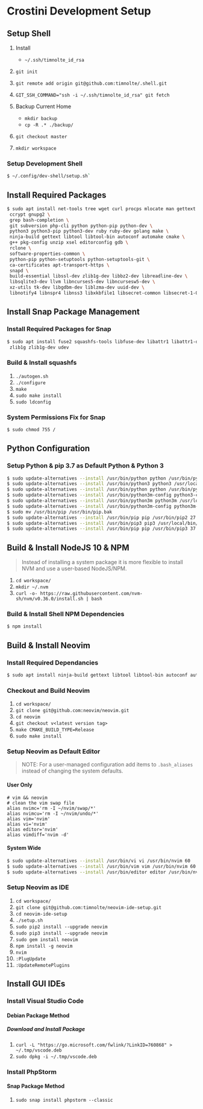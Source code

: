 # Crostini Development Setup

## Setup Shell

1. Install
   - `~/.ssh/timnolte_id_rsa`

2. `git init`
3. `git remote add origin git@github.com:timnolte/.shell.git`
4. `GIT_SSH_COMMAND="ssh -i ~/.ssh/timnolte_id_rsa" git fetch`
5. Backup Current Home
   - `mkdir backup`
   - `cp -R .* ./backup/`
6. `git checkout master`
7. `mkdir workspace`

### Setup Development Shell

```bash
$ ~/.config/dev-shell/setup.sh`
```

## Install Required Packages

```bash
$ sudo apt install net-tools tree wget curl procps mlocate man gettext \
 ccrypt gnupg2 \
 grep bash-completion \
 git subversion php-cli python python-pip python-dev \
 python3 python3-pip python3-dev ruby ruby-dev golang make \
 ninja-build gettext libtool libtool-bin autoconf automake cmake \
 g++ pkg-config unzip xsel editorconfig gdb \
 rclone \
 software-properties-common \
 python-pip python-setuptools python-setuptools-git \
 ca-certificates apt-transport-https \
 snapd \
 build-essential libssl-dev zlib1g-dev libbz2-dev libreadline-dev \
 libsqlite3-dev llvm libncurses5-dev libncursesw5-dev \
 xz-utils tk-dev libgdbm-dev liblzma-dev uuid-dev \
 libnotify4 libnspr4 libnss3 libxkbfile1 libsecret-common libsecret-1-0
```

## Install Snap Package Management

### Install Required Packages for Snap

```bash
$ sudo apt install fuse2 squashfs-tools libfuse-dev libattr1 libattr1-dev \
 zlib1g zlib1g-dev udev
```

### Build & Install squashfs

1. `./autogen.sh`
2. `./configure`
3. `make`
4. `sudo make install`
5. `sudo ldconfig`

### System Permissions Fix for Snap

```bash
$ sudo chmod 755 /
```

## Python Configuration

### Setup Python & pip 3.7 as Default Python & Python 3

```bash
$ sudo update-alternatives --install /usr/bin/python python /usr/bin/python2 27
$ sudo update-alternatives --install /usr/bin/python3 python3 /usr/local/bin/python3.7 37
$ sudo update-alternatives --install /usr/bin/python python /usr/bin/python3 37
$ sudo update-alternatives --install /usr/bin/python3m-config python3-config /usr/local/bin/python3.7-config 37
$ sudo update-alternatives --install /usr/bin/python3m python3m /usr/local/bin/python3.7m 37
$ sudo update-alternatives --install /usr/bin/python3m-config python3m-config /usr/local/bin/python3.7m-config 37
$ sudo mv /usr/bin/pip /usr/bin/pip.bak
$ sudo update-alternatives --install /usr/bin/pip pip /usr/bin/pip2 27
$ sudo update-alternatives --install /usr/bin/pip3 pip3 /usr/local/bin/pip3.7 37
$ sudo update-alternatives --install /usr/bin/pip pip /usr/bin/pip3 37
```

## Build & Install NodeJS 10 & NPM

> Instead of installing a system package it is more flexible to install NVM and use a user-based NodeJS/NPM.

1. `cd workspace/`
2. `mkdir ~/.nvm`
3. `curl -o- https://raw.githubusercontent.com/nvm-sh/nvm/v0.36.0/install.sh | bash`

### Build & Install Shell NPM Dependencies

```bash
$ npm install
```

## Build & Install Neovim

### Install Required Dependancies

```bash
$ sudo apt install ninja-build gettext libtool libtool-bin autoconf automake cmake g++ pkg-config unzip xsel editorconfig
```

### Checkout and Build Neovim

1. `cd workspace/`
2. `git clone git@github.com:neovim/neovim.git`
3. `cd neovim`
4. `git checkout v<latest version tag>`
5. `make CMAKE_BUILD_TYPE=Release`
6. `sudo make install`

### Setup Neovim as Default Editor

> NOTE: For a user-managed configuration add items to `.bash_aliases` instead of changing the system defaults.

#### User Only

```shell
# vim && neovim
# clean the vim swap file
alias nvimc='rm -I ~/nvim/swap/*'
alias nvimcu='rm -I ~/nvim/undo/*'
alias vim='nvim'
alias vi='nvim'
alias editor='nvim'
alias vimdiff='nvim -d'
```

#### System Wide

```bash
$ sudo update-alternatives --install /usr/bin/vi vi /usr/bin/nvim 60
$ sudo update-alternatives --install /usr/bin/vim vim /usr/bin/nvim 60
$ sudo update-alternatives --install /usr/bin/editor editor /usr/bin/nvim 60
```

### Setup Neovim as IDE

1. `cd workspace/`
2. `git clone git@github.com:timnolte/neovim-ide-setup.git`
3. `cd neovim-ide-setup`
4. `./setup.sh`
5. `sudo pip2 install --upgrade neovim`
6. `sudo pip3 install --upgrade neovim`
7. `sudo gem install neovim`
8. `npm install -g neovim`
9. `nvim`
10. `:PlugUpdate`
11. `:UpdateRemotePlugins`


## Install GUI IDEs

### Install Visual Studio Code

#### Debian Package Method

##### Download and Install Package

1. `curl -L "https://go.microsoft.com/fwlink/?LinkID=760868" > ~/.tmp/vscode.deb`
2. `sudo dpkg -i ~/.tmp/vscode.deb`

### Install PhpStorm

#### Snap Package Method

1. `sudo snap install phpstorm --classic`

